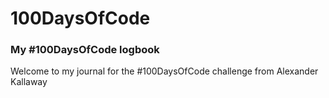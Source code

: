 # 100DaysOfCode
### My #100DaysOfCode logbook

Welcome to my journal for the #100DaysOfCode challenge from Alexander Kallaway [](https://github.com/Kallaway/100-days-of-code "(repo)")
